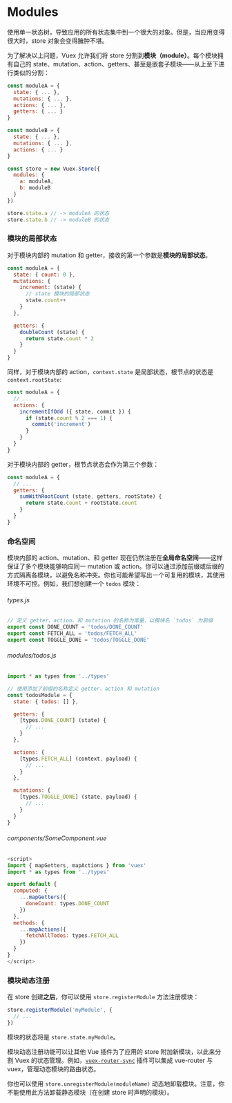 # Modules

使用单一状态树，导致应用的所有状态集中到一个很大的对象。但是，当应用变得很大时，store 对象会变得臃肿不堪。

为了解决以上问题，Vuex 允许我们将 store 分割到**模块（module）**。每个模块拥有自己的 state、mutation、action、getters、甚至是嵌套子模块——从上至下进行类似的分割：

``` js
const moduleA = {
  state: { ... },
  mutations: { ... },
  actions: { ... },
  getters: { ... }
}

const moduleB = {
  state: { ... },
  mutations: { ... },
  actions: { ... }
}

const store = new Vuex.Store({
  modules: {
    a: moduleA,
    b: moduleB
  }
})

store.state.a // -> moduleA 的状态
store.state.b // -> moduleB 的状态
```

### 模块的局部状态

对于模块内部的 mutation 和 getter，接收的第一个参数是**模块的局部状态**。

``` js
const moduleA = {
  state: { count: 0 },
  mutations: {
    increment: (state) {
      // state 模块的局部状态
      state.count++
    }
  },

  getters: {
    doubleCount (state) {
      return state.count * 2
    }
  }
}
```

同样，对于模块内部的 action，`context.state` 是局部状态，根节点的状态是 `context.rootState`:

``` js
const moduleA = {
  // ...
  actions: {
    incrementIfOdd ({ state, commit }) {
      if (state.count % 2 === 1) {
        commit('increment')
      }
    }
  }
}
```

对于模块内部的 getter，根节点状态会作为第三个参数：

``` js
const moduleA = {
  // ...
  getters: {
    sumWithRootCount (state, getters, rootState) {
      return state.count + rootState.count
    }
  }
}
```

### 命名空间

模块内部的 action、mutation、和 getter 现在仍然注册在**全局命名空间**——这样保证了多个模块能够响应同一 mutation 或 action。你可以通过添加前缀或后缀的方式隔离各模块，以避免名称冲突。你也可能希望写出一个可复用的模块，其使用环境不可控。例如，我们想创建一个 `todos` 模块：

###### types.js
``` js
// 定义 getter、action、和 mutation 的名称为常量，以模块名 `todos` 为前缀
export const DONE_COUNT = 'todos/DONE_COUNT'
export const FETCH_ALL = 'todos/FETCH_ALL'
export const TOGGLE_DONE = 'todos/TOGGLE_DONE'
```

###### modules/todos.js
``` js
import * as types from '../types'

// 使用添加了前缀的名称定义 getter、action 和 mutation
const todosModule = {
  state: { todos: [] },

  getters: {
    [types.DONE_COUNT] (state) {
      // ...
    }
  },

  actions: {
    [types.FETCH_ALL] (context, payload) {
      // ...
    }
  },

  mutations: {
    [types.TOGGLE_DONE] (state, payload) {
      // ...
    }
  }
}
```

###### components/SomeComponent.vue  
``` js
<script>
import { mapGetters, mapActions } from 'vuex'
import * as types from '../types'

export default {
  computed: {
    ...mapGetters({
      doneCount: types.DONE_COUNT
    })
  },
  methods: {
    ...mapActions({
      fetchAllTodos: types.FETCH_ALL
    })
  }
}
</script>
```

### 模块动态注册

在 store 创建**之后**，你可以使用 `store.registerModule` 方法注册模块：

``` js
store.registerModule('myModule', {
  // ...
})
```

模块的状态将是 `store.state.myModule`。

模块动态注册功能可以让其他 Vue 插件为了应用的 store 附加新模块，以此来分割 Vuex 的状态管理。例如，[`vuex-router-sync`](https://github.com/vuejs/vuex-router-sync) 插件可以集成 vue-router 与 vuex，管理动态模块的路由状态。

你也可以使用 `store.unregisterModule(moduleName)` 动态地卸载模块。注意，你不能使用此方法卸载静态模块（在创建 store 时声明的模块）。
